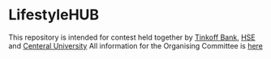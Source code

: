 # LifestyleHUB
This repository is intended for contest held together by [Tinkoff Bank](https://fintech.tinkoff.ru/), [HSE](https://www.hse.ru/en/) and [Centeral University](https://centraluniversity.ru/)
All information for the Organising Committee is [here](docs/orgs-start.md)
